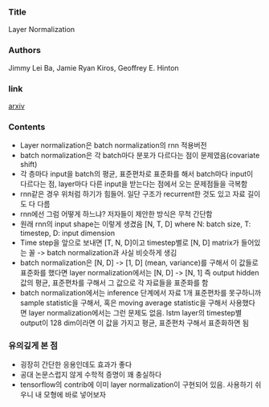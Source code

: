 ### Title
Layer Normalization
### Authors
Jimmy Lei Ba, Jamie Ryan Kiros, Geoffrey E. Hinton
### link
[arxiv](https://arxiv.org/pdf/1607.06450.pdf)

### Contents
- Layer normalization은 batch normalization의 rnn 적용버전
- batch normalization은 각 batch마다 분포가 다르다는 점이 문제였음(covariate shift)
- 각 층마다 input을 batch의 평균, 표준편차로 표준화를 해서 batch마다 input이 다르다는 점, layer마다 다른 input을 받는다는 점에서 오는 문제점들을 극복함
- rnn같은 경우 위처럼 하기가 힘들어. 일단 구조가 recurrent한 것도 있고 자료 길이도 다 다름
- rnn에선 그럼 어떻게 하느냐? 저자들이 제안한 방식은 무척 간단함
- 원래 rnn의 input shape는 이렇게 생겼음 [N, T, D] where N: batch size, T: timestep, D: input dimension
- Time step을 앞으로 보내면 [T, N, D]이고 timestep별로 [N, D] matrix가 들어있는 꼴 -> batch normalization과 사실 비슷하게 생김
- batch normalization은 [N, D] -> [1, D] (mean, variance)를 구해서 이 값들로 표준화를 했다면 layer normalization에서는 [N, D] -> [N, 1] 즉 output hidden값의 평균, 표준편차를 구해서 그 값으로 각 자료들을 표준화를 함
- batch normalization에서는 inference 단계에서 자료 1개 표준편차를 못구하니까 sample statistic을 구해서, 혹은 moving average statistic을 구해서 사용했다면 layer normalization에서는 그런 문제도 없음. lstm layer의 timestep별 output이 128 dim이라면 이 값을 가지고 평균, 표준편차 구해서 표준화하면 됨

### 유의깊게 본 점
- 굉장히 간단한 응용인데도 효과가 좋다
- 공대 논문스럽지 않게 수학적 증명이 꽤 충실하다
- tensorflow의 contrib에 이미 layer normalization이 구현되어 있음. 사용하기 쉬우니 내 모형에 바로 넣어보자